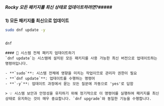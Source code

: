 ##### Rocky 모든 패키지를 최신 상태로 업데이트하려면?#####

**1) 모든 패키지를 최신으로 업데이트**

```bash
sudo dnf update -y
```
```no-err-check
```
```tech
dnf
```
```desc
#### 🔄 시스템 전체 패키지 업데이트하기
`dnf update`는 시스템에 설치된 모든 패키지를 사용 가능한 최신 버전으로 업데이트하는 명령어입니다.

- **`sudo`**: 시스템 전체에 영향을 미치는 작업이므로 관리자 권한이 필요
- **`dnf update`**: 업데이트를 수행하는 명령어
- **`-y`**: 업데이트 과정에서 묻는 모든 질문에 자동으로 'yes'로 답함

> 💡 시스템 보안과 안정성을 유지하기 위해 정기적으로 이 명령어를 실행하여 패키지를 최신 상태로 유지하는 것이 매우 중요합니다. `dnf upgrade`와 동일한 기능을 수행합니다.
```
